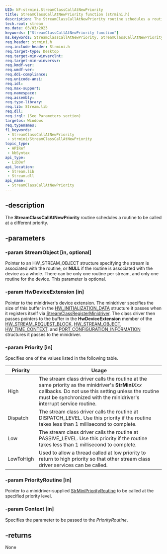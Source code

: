 ```yaml
---
UID: NF:strmini.StreamClassCallAtNewPriority
title: StreamClassCallAtNewPriority function (strmini.h)
description: The StreamClassCallAtNewPriority routine schedules a routine to be called at a different priority.
tech.root: stream
ms.date: 03/03/2023
keywords: ["StreamClassCallAtNewPriority function"]
ms.keywords: StreamClassCallAtNewPriority, StreamClassCallAtNewPriority routine [Streaming Media Devices], strclass-routines_6335ceee-08a1-4078-a9ce-aaa15d8158cd.xml, stream.streamclasscallatnewpriority, strmini/StreamClassCallAtNewPriority
req.header: strmini.h
req.include-header: Strmini.h
req.target-type: Desktop
req.target-min-winverclnt: 
req.target-min-winversvr: 
req.kmdf-ver: 
req.umdf-ver: 
req.ddi-compliance: 
req.unicode-ansi: 
req.idl: 
req.max-support: 
req.namespace: 
req.assembly: 
req.type-library: 
req.lib: Stream.lib
req.dll: 
req.irql: (See Parameters section)
targetos: Windows
req.typenames: 
f1_keywords:
 - StreamClassCallAtNewPriority
 - strmini/StreamClassCallAtNewPriority
topic_type:
 - APIRef
 - kbSyntax
api_type:
 - LibDef
api_location:
 - Stream.lib
 - Stream.dll
api_name:
 - StreamClassCallAtNewPriority
---
```


## -description

The **StreamClassCallAtNewPriority** routine schedules a routine to be called at a different priority.

## -parameters

### -param StreamObject [in, optional]

Pointer to an HW_STREAM_OBJECT structure specifying the stream is associated with the routine, or **NULL** if the routine is associated with the device as a whole. There can be only one routine per stream, and only one routine for the device. This parameter is optional.

### -param HwDeviceExtension [in]

Pointer to the minidriver's device extension. The minidriver specifies the size of this buffer in the [HW_INITIALIZATION_DATA](/windows-hardware/drivers/ddi/strmini/ns-strmini-_hw_initialization_data) structure it passes when it registers itself via [StreamClassRegisterMinidriver](/windows-hardware/drivers/ddi/strmini/nf-strmini-streamclassregisteradapter). The class driver then passes pointers to the buffer in the **HwDeviceExtension** member of the [HW_STREAM_REQUEST_BLOCK](/windows-hardware/drivers/ddi/strmini/ns-strmini-_hw_stream_request_block), [HW_STREAM_OBJECT](/windows-hardware/drivers/ddi/strmini/ns-strmini-_hw_stream_object), [HW_TIME_CONTEXT](/windows-hardware/drivers/ddi/strmini/ns-strmini-_hw_time_context), and [PORT_CONFIGURATION_INFORMATION](/windows-hardware/drivers/ddi/strmini/ns-strmini-_port_configuration_information) structures it passes to the minidriver.

### -param Priority [in]

Specifies one of the values listed in the following table.

| Priority | Usage |
|---|---|
| High | The stream class driver calls the routine at the same priority as the minidriver's **StrMini***Xxx* callbacks. Do not use this setting unless the routine must be synchronized with the minidriver's interrupt service routine. |
| Dispatch | The stream class driver calls the routine at DISPATCH_LEVEL. Use this priority if the routine takes less than 1 millisecond to complete. |
| Low | The stream class driver calls the routine at PASSIVE_LEVEL. Use this priority if the routine takes less than 1 millisecond to complete. |
| LowToHigh | Used to allow a thread called at low priority to return to high priority so that other stream class driver services can be called. |

### -param PriorityRoutine [in]

Pointer to a minidriver-supplied [StrMiniPriorityRoutine](/windows-hardware/drivers/ddi/strmini/nc-strmini-phw_priority_routine) to be called at the specified priority level.

### -param Context [in]

Specifies the parameter to be passed to the *PriorityRoutine*.

## -returns

None
